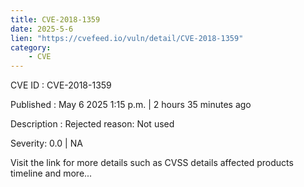 ```yaml
---
title: CVE-2018-1359
date: 2025-5-6
lien: "https://cvefeed.io/vuln/detail/CVE-2018-1359"
category:
    - CVE
---
```


CVE ID : CVE-2018-1359

Published :  May 6
2025
1:15 p.m. | 2 hours
35 minutes ago

Description : Rejected reason: Not used

Severity: 0.0 | NA

Visit the link for more details
such as CVSS details
affected products
timeline
and more...
